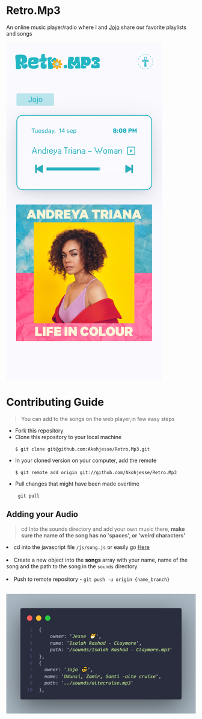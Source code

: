 # Retro.Mp3
An online music player/radio where I and <a href="https://twitter.com/AkindeJo">Jojo</a> share our favorite playlists and songs
 
 
 <img src="./images/Retro Radio - Mobile.png">
  
# Contributing Guide
> You can add to the songs on the web player,in few easy steps

<ul>
 <li>Fork this repository</li>
 <li>Clone this repository to your local machine 
 
 `
 $ git clone git@github.com:Akohjesse/Retro.Mp3.git
 `
 </li>
 <li>
 In your cloned version on your computer, add the remote
 
 `
 $ git remote add origin git://github.com/Akohjesse/Retro.Mp3
 `
 </li>
 
 <li>
   Pull changes that might have been made overtime
   
   `
   git pull`
 </li>
 </ul>
 
 ## Adding your Audio 
 > cd Into the sounds directory and add your own music there, <b>make sure the name of the song has no 'spaces',  or 'weird characters'</b> 
 
 
 <li>
 cd into the javascript file <code>/js/song.js</code> or easily go <a href="https://github.com/Akohjesse/Retro.Mp3/blob/main/js/songs.js">Here</a>
 </li>  
 
 <br>
 <li>Create a new object into the <b>songs</b> array with your name,  name of the song and the path to the song in the <code>sounds</code> directory </li> 
 
   <br>
 <li>Push to remote repository -  
   <code>git push -u origin {name_branch}</code>
 </li>
    <br>
    
    
![Here](./images/object_complete.png)
 
 

